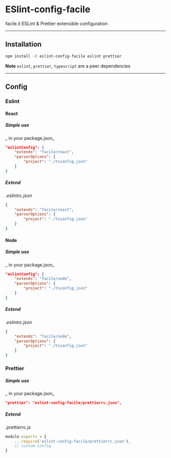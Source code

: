 # ESlint-config-facile

facile.it ESLint & Prettier extensible configuration

---

## Installation

```sh
npm install -D eslint-config-facile eslint prettier
```

**Note** `eslint`, `prettier`, `typescript` are a peer dependencies

---

## Config

### Eslint

#### React

##### Simple use

_ in your package.json_

```json
"eslintConfig": {
    "extends": "facile/react",
    "parserOptions": {
        "project": "./tsconfig.json"
    }
}
```

##### Extend

_.eslintrc.json_

```json
{
    "extends": "facile/react",
    "parserOptions": {
        "project": "./tsconfig.json"
    }
}
```

#### Node

##### Simple use

_ in your package.json_

```json
"eslintConfig": {
    "extends": "facile/node",
    "parserOptions": {
        "project": "./tsconfig.json"
    }
}
```

##### Extend

_.eslintrc.json_

```json
{
    "extends": "facile/node",
    "parserOptions": {
        "project": "./tsconfig.json"
    }
}
```

### Prettier

##### Simple use

_ in your package.json_

```json
"prettier": "eslint-config-facile/prettierrc.json",
```

##### Extend

_.prettierrc.js_

```js
module.exports = {
    ...require('eslint-config-facile/prettierrc.json'),
    // custom config
}
```
